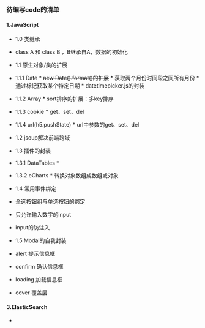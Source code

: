 

### 待编写code的清单

#### 1.JavaScript
  * 1.0 类继承
   * class A 和 class B ，B继承自A，数据的初始化

  * 1.1 原生对象/类的扩展
   * 1.1.1 Date
    * ~~new Date().format()的扩展~~ 
    * 获取两个月份时间段之间所有月份
    * 通过标记获取某个特定日期
    * datetimepicker.js的封装
   * 1.1.2 Array
    * sort排序的扩展：多key排序 
   * 1.1.3 cookie
    * get、set、del
   * 1.1.4 url(h5.pushState)
    * url中参数的get、set、del 

  * 1.2 jsoup解决前端跨域
 
  * 1.3 插件的封装
   * 1.3.1 DataTables
    * 
   * 1.3.2 eCharts
    * 转换对象数组成数组或对象 
 
  * 1.4 常用事件绑定
   * 全选按钮组与单选按钮的绑定
   * 只允许输入数字的input
   * input的防注入

  * 1.5 Modal的自我封装
   * alert 提示信息框
   * confirm 确认信息框
   * loading 加载信息框
   * cover 覆盖层

#### 3.ElasticSearch
  * 
